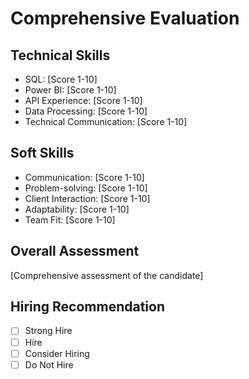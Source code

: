 # Comprehensive Evaluation

## Technical Skills
- SQL: [Score 1-10]
- Power BI: [Score 1-10]
- API Experience: [Score 1-10]
- Data Processing: [Score 1-10]
- Technical Communication: [Score 1-10]

## Soft Skills
- Communication: [Score 1-10]
- Problem-solving: [Score 1-10]
- Client Interaction: [Score 1-10]
- Adaptability: [Score 1-10]
- Team Fit: [Score 1-10]

## Overall Assessment
[Comprehensive assessment of the candidate]

## Hiring Recommendation
- [ ] Strong Hire
- [ ] Hire
- [ ] Consider Hiring
- [ ] Do Not Hire 